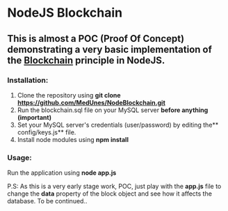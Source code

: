 # NodeJS Blockchain

## This is almost a POC (Proof Of Concept) demonstrating a very basic implementation of the [Blockchain](https://en.wikipedia.org/wiki/Blockchain) principle in NodeJS.

### Installation:
1. Clone the repository using **git clone https://github.com/MedUnes/NodeBlockchain.git**
2. Run the blockchain.sql file on your MySQL server **before anything (important)**
3. Set your MySQL server's credentials (user/password) by editing the** config/keys.js** file.
4. Install node modules using **npm install**

### Usage:
Run the application using **node app.js** 

P.S: As this is a very early stage work, POC, just play with the **app.js** file to change the **data** property of the block object and see how it affects the database. To be continued..